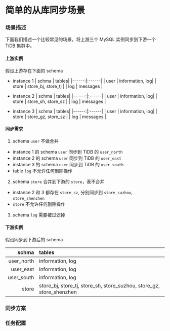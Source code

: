 简单的从库同步场景
===

### 场景描述

下面我们描述一个比较常见的场景，将上游三个 MySQL 实例同步到下游一个 TiDB 集群中。 

#### 上游实例

假设上游存在下面的 schema

- instance 1
| schma | tables|
|------:|:------|
| user  | information, log|
| store | store_bj, store_tj |
| log   | messages |

- instance 2
| schma | tables|
|------:|:------|
| user  | information, log|
| store | store_sh, store_sz |
| log   | messages |

- instance 3
| schma | tables|
|------:|:------|
| user  | information, log|
| store | store_gz, store_sz |
| log   | messages |


#### 同步需求

1. schema `user` 不做合并
  - instance 1 的 schema `user` 同步到 TiDB 的 `user_north`
  - instance 2 的 schema `user` 同步到 TiDB 的 `user_east`
  - instance 3 的 schema `user` 同步到 TiDB 的 `user_south`
  - table `log` 不允许任何删除操作
2. schema `store` 合并到下游的 `store`，表不合并
  - instance 2 和 3 都存在 `store_sz`, 分别同步到 `store_suzhou`, `store_shenzhen`
  - `store` 不允许任何删除操作
3. schema `log` 需要被过滤掉

#### 下游实例

假设同步到下游后的 schema

| schma | tables|
|------:|:------|
| user_north | information, log|
| user_east  | information, log|
| user_south | information, log|
| store | store_bj, store_tj, store_sh, store_suzhou, store_gz, store_shenzhen |

### 同步方案



### 任务配置